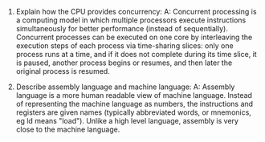 <!-- Answers to the Short Answer Essay Questions go here -->

1. Explain how the CPU provides concurrency:
   A: Concurrent processing is a computing model in which multiple processors execute instructions simultaneously for better performance (instead of sequentially). Concurrent processes can be executed on one core by interleaving the execution steps of each process via time-sharing slices: only one process runs at a time, and if it does not complete during its time slice, it is paused, another process begins or resumes, and then later the original process is resumed.

2. Describe assembly language and machine language:
   A: Assembly language is a more human readable view of machine language. Instead of representing the machine language as numbers, the instructions and registers are given names (typically abbreviated words, or mnemonics, eg ld means "load"). Unlike a high level language, assembly is very close to the machine language.
